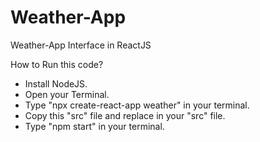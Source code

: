 # Weather-App
Weather-App Interface in ReactJS

How to Run this code?

- Install NodeJS.
- Open your Terminal.
- Type "npx create-react-app weather" in your terminal.
- Copy this "src" file and replace in your "src" file.
- Type "npm start" in your terminal.
